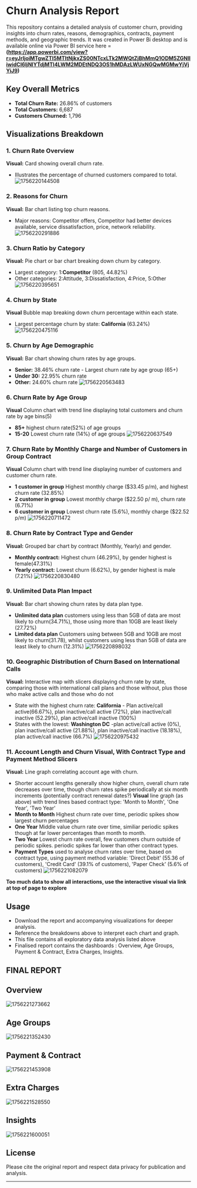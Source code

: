 # Churn Analysis Report

This repository contains a detailed analysis of customer churn, providing insights into churn rates, reasons, demographics, contracts, payment methods, and geographic trends. It was created in Power Bi desktop and is available online via Power BI service here = **(https://app.powerbi.com/view?r=eyJrIjoiMTgwZTI5MTItNjkxZS00NTcxLTk2MWQtZjBhMmQ1ODM5ZGNlIiwidCI6IjNlYTdjMTI4LWM2MDEtNDQ3OS1hMDAzLWUxNGQwMGMwYjVjYiJ9)**

## Key Overall Metrics

- **Total Churn Rate:** 26.86% of customers
- **Total Customers:** 6,687
- **Customers Churned:** 1,796

## Visualizations Breakdown

### 1. Churn Rate Overview

**Visual:** Card showing overall churn rate.
- Illustrates the percentage of churned customers compared to total.
![1756220144508](image/readme/1756220144508.png)

### 2. Reasons for Churn

**Visual:** Bar chart listing top churn reasons.
- Major reasons: Competitor offers, Competitor had better devices available, service dissatisfaction, price, network reliability.
![1756220291886](image/readme/1756220291886.png)

### 3. Churn Ratio by Category

**Visual:** Pie chart or bar chart breaking down churn by category.
- Largest category: 1:**Competitor** (805, 44.82%)
- Other categories: 2:Attitude, 3:Dissatisfaction, 4:Price, 5:Other
![1756220395651](image/readme/1756220395651.png)

### 4. Churn by State

**Visual** Bubble map breaking down churn percentage within each state.
- Largest percentage churn by state: **California** (63.24%) 
![1756220475116](image/readme/1756220475116.png)

### 5. Churn by Age Demographic

**Visual:** Bar chart showing churn rates by age groups.
- **Senior:** 38.46% churn rate - Largest churn rate by age group (65+)
- **Under 30:** 22.95% churn rate
- **Other:** 24.60% churn rate
![1756220563483](image/readme/1756220563483.png)

### 6. Churn Rate by Age Group

**Visual** Column chart with trend line displaying total customers and churn rate by age bins(5)
- **85+** highest churn rate(52%) of age groups
- **15-20** Lowest churn rate (14%) of age groups
![1756220637549](image/readme/1756220637549.png)

### 7. Churn Rate by Monthly Charge and Number of Customers in Group Contract

**Visual** Column chart with trend line displaying number of customers and customer churn rate.
- **1 customer in group** Highest monthly charge ($33.45 p/m), and highest churn rate (32.85%)
- **2 customer in group** Lowest monthly charge ($22.50 p/ m), churn rate (6.71%)
- **6 customer in group** Lowest churn rate (5.6%), monthly charge ($22.52 p/m)
![1756220711472](image/readme/1756220711472.png)

### 8. Churn Rate by Contract Type and Gender

**Visual:** Grouped bar chart by contract (Monthly, Yearly) and gender.
- **Monthly contract:** Highest churn (46.29%), by gender highest is female(47.31%)
- **Yearly contract:** Lowest churn (6.62%), by gender highest is male (7.21%)
![1756220830480](image/readme/1756220830480.png)


### 9. Unlimited Data Plan Impact

**Visual:** Bar chart showing churn rates by data plan type.
- **Unlimited data plan** customers using less than 5GB of data are most likely to churn(34.71%), those using more than 10GB are least likely (27.72%)
- **Limited data plan** Customers using between 5GB and 10GB are most likely to churn(31.78), whilst customers using less than 5GB of data are least likely to churn (12.31%)
![1756220898032](image/readme/1756220898032.png)

### 10. Geographic Distribution of Churn Based on International Calls

**Visual:** Interactive map with slicers displaying churn rate by state, comparing those with international call plans and those without, plus those who make active calls and those who do not
- State with the highest churn rate: **California** - Plan active/call active(66.67%), plan inactive/call active (72%), plan inactive/call inactive (52.29%), plan active/call inactive (100%)
- States with the lowest: **Washington DC** -plan active/call active (0%), plan inactive/call active (21.88%), plan inactive/call inactive (18.18%), plan active/call inactive (66.7%)
![1756220975432](image/readme/1756220975432.png)

### 11. Account Length and Churn Visual, With  Contract Type and Payment Method Slicers

**Visual:** Line graph correlating account age with churn.
- Shorter account lengths generally show higher churn, overall churn rate decreases over time, though churn rates spike periodically at six month increments (potentially contract renewal dates?)
**Visual** line graph (as above) with trend lines based contract type: 'Month to Month', 'One Year', 'Two Year'
- **Month to Month** Highest churn rate over time, periodic spikes show largest churn percentages
- **One Year** Middle value churn rate over time, similiar periodic spikes though at far lower percentages than month to month.
- **Two Year** Lowest churn rate overall, few customers churn outside of periodic spikes. periodic spikes far lower than other contract types.
- **Payment Types** used to analyse churn rates over time, based on contract type, using payment method variable: 'Direct Debit' (55.36 of customers), 'Credit Card' (39.1% of customers), 'Paper Check' (5.6% of customers)
![1756221082079](image/readme/1756221082079.png)

**Too much data to show all interactions, use the interactive visual via link at top of page to explore**


## Usage

- Download the report and accompanying visualizations for deeper analysis.
- Reference the breakdowns above to interpret each chart and graph.
- This file contains all exploratory data analysis listed above
- Finalised report contains the dashboards : Overview, Age Groups, Payment & Contract, Extra Charges, Insights.

## FINAL REPORT

## Overview 
![1756221273662](image/readme/1756221273662.png)

## Age Groups
![1756221352430](image/readme/1756221352430.png)

## Payment & Contract
![1756221453908](image/readme/1756221453908.png)

## Extra Charges
![1756221528550](image/readme/1756221528550.png)

## Insights
![1756221600051](image/readme/1756221600051.png)



## License

Please cite the original report and respect data privacy for publication and analysis.

***




